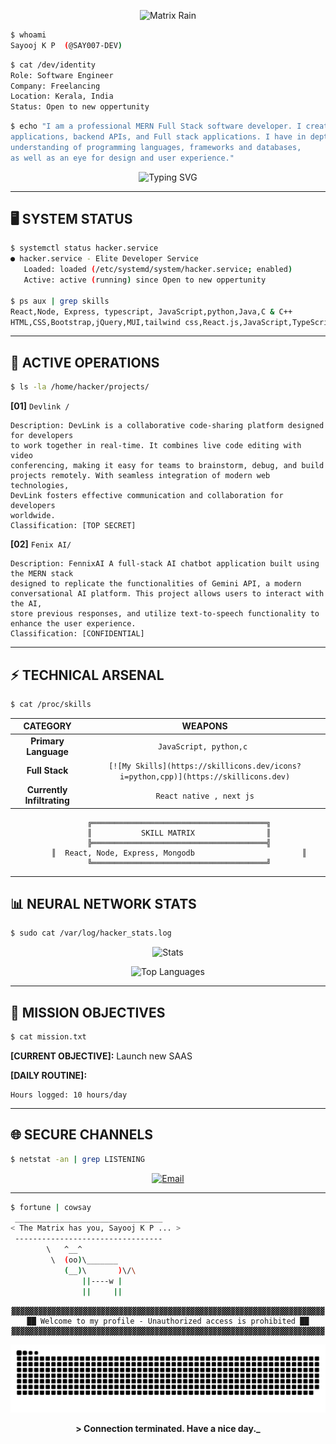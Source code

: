

<div align="center">

![Matrix Rain](https://user-images.githubusercontent.com/74038190/212284158-e840e285-664b-44d7-b79b-e264b5e54825.gif)

</div>

```bash
$ whoami
Sayooj K P  (@SAY007-DEV)
```

```bash
$ cat /dev/identity
Role: Software Engineer 
Company: Freelancing 
Location: Kerala, India 
Status: Open to new oppertunity 
```

```bash
$ echo "I am a professional MERN Full Stack software developer. I create frontend
applications, backend APIs, and Full stack applications. I have in depth
understanding of programming languages, frameworks and databases,
as well as an eye for design and user experience."
```

<div align="center">

![Typing SVG](https://readme-typing-svg.herokuapp.com/?color=00FF00&size=24&center=true&vCenter=true&width=600&lines=Welcome+to+the+Matrix...;Accessing+Neural+Network...;Connection+Established+%3E)

</div>

---

## 🖥️ **SYSTEM STATUS**

```bash
$ systemctl status hacker.service
● hacker.service - Elite Developer Service
   Loaded: loaded (/etc/systemd/system/hacker.service; enabled)
   Active: active (running) since Open to new oppertunity 
   
$ ps aux | grep skills
React,Node, Express, typescript, JavaScript,python,Java,C & C++        █████████████████████████████ 99%
HTML,CSS,Bootstrap,jQuery,MUI,tailwind css,React.js,JavaScript,TypeScript,Redux ,Zustand , node js , express js,git , GitHub , vercel, docker,vscode, cursor, postman 
```

---

## 🔐 **ACTIVE OPERATIONS**

```bash
$ ls -la /home/hacker/projects/
```

**[01]** `Devlink /`
```
Description: DevLink is a collaborative code-sharing platform designed for developers
to work together in real-time. It combines live code editing with video
conferencing, making it easy for teams to brainstorm, debug, and build
projects remotely. With seamless integration of modern web technologies,
DevLink fosters effective communication and collaboration for developers
worldwide.
Classification: [TOP SECRET]
```

**[02]** `Fenix AI/`
```
Description: FennixAI A full-stack AI chatbot application built using the MERN stack
designed to replicate the functionalities of Gemini API, a modern
conversational AI platform. This project allows users to interact with the AI,
store previous responses, and utilize text-to-speech functionality to
enhance the user experience.
Classification: [CONFIDENTIAL]
```

---

## ⚡ **TECHNICAL ARSENAL**

```bash
$ cat /proc/skills
```

| **CATEGORY** | **WEAPONS** |
|:---:|:---:|
| **Primary Language** | `JavaScript, python,c ` |
| **Full Stack** | `[![My Skills](https://skillicons.dev/icons?i=python,cpp)](https://skillicons.dev)` |
| **Currently Infiltrating** | `React native , next js` |

<div align="center">

```
     ╔═══════════════════════════════════════╗
     ║           SKILL MATRIX                ║
     ╠═══════════════════════════════════════╣
     ║  React, Node, Express, Mongodb                        ║
     ╚═══════════════════════════════════════╝
```

</div>

---

## 📊 **NEURAL NETWORK STATS**

```bash
$ sudo cat /var/log/hacker_stats.log
```

<div align="center">

![Stats](https://github-readme-stats.vercel.app/api?username=SAY007-DEV&show_icons=true&theme=dark&hide_border=true&bg_color=0d1117&title_color=00ff00&icon_color=00ff00&text_color=ffffff)

![Top Languages](https://github-readme-stats.vercel.app/api/top-langs/?username=SAY007-DEV&layout=compact&theme=dark&hide_border=true&bg_color=0d1117&title_color=00ff00&text_color=ffffff)

</div>

---

## 🎯 **MISSION OBJECTIVES**

```bash
$ cat mission.txt
```

**[CURRENT OBJECTIVE]:** Launch new SAAS

**[DAILY ROUTINE]:**
```
Hours logged: 10 hours/day
```

---

## 🌐 **SECURE CHANNELS**

```bash
$ netstat -an | grep LISTENING
```

<div align="center">

[![Email](https://img.shields.io/badge/Email-D14836?style=for-the-badge&logo=gmail&logoColor=white)](mailto:mail.to.sayooj.kp@gmail.com)

</div>

---

```bash
$ fortune | cowsay
 _________________________________
< The Matrix has you, Sayooj K P ... >
 ---------------------------------
        \   ^__^
         \  (oo)\_______
            (__)\       )\/\
                ||----w |
                ||     ||
```

<div align="center">

```
▓▓▓▓▓▓▓▓▓▓▓▓▓▓▓▓▓▓▓▓▓▓▓▓▓▓▓▓▓▓▓▓▓▓▓▓▓▓▓▓▓▓▓▓▓▓▓▓▓▓▓▓▓▓▓▓▓▓▓▓▓▓▓▓▓▓▓▓▓▓
██ Welcome to my profile - Unauthorized access is prohibited ██
▓▓▓▓▓▓▓▓▓▓▓▓▓▓▓▓▓▓▓▓▓▓▓▓▓▓▓▓▓▓▓▓▓▓▓▓▓▓▓▓▓▓▓▓▓▓▓▓▓▓▓▓▓▓▓▓▓▓▓▓▓▓▓▓▓▓▓▓▓▓
```

![Matrix](https://github.com/platane/snk/raw/output/github-contribution-grid-snake-dark.svg)

**> Connection terminated. Have a nice day._**

</div>
